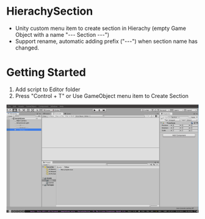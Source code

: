 # HierachySection
- Unity custom menu item to create section in Hierachy (empty Game Object with a name "--- Section ---")
- Support rename, automatic adding prefix ("---") when section name has changed.

# Getting Started
1) Add script to Editor folder
2) Press "Control + T" or Use GameObject menu item to Create Section

![screenshot](screenshot/screenshot.png)
